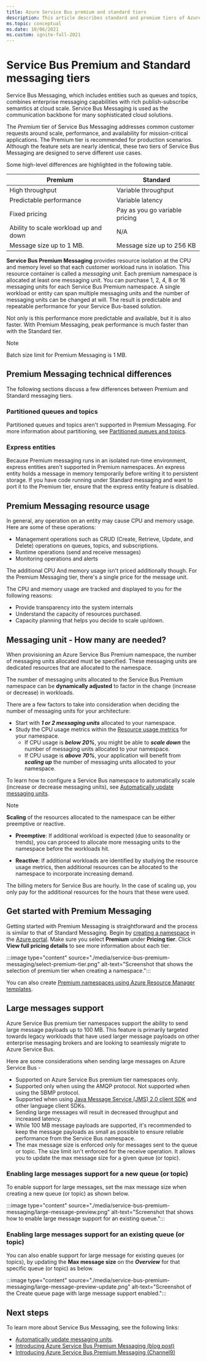 ```yaml
---
title: Azure Service Bus premium and standard tiers
description: This article describes standard and premium tiers of Azure Service Bus. Compares these tiers and provides technical differences.
ms.topic: conceptual
ms.date: 10/06/2021
ms.custom: ignite-fall-2021
---
```


# Service Bus Premium and Standard messaging tiers

Service Bus Messaging, which includes entities such as queues and topics, combines enterprise messaging capabilities with rich publish-subscribe semantics at cloud scale. Service Bus Messaging is used as the communication backbone for many sophisticated cloud solutions.

The *Premium* tier of Service Bus Messaging addresses common customer requests around scale, performance, and availability for mission-critical applications. The Premium tier is recommended for production scenarios. Although the feature sets are nearly identical, these two tiers of Service Bus Messaging are designed to serve different use cases.

Some high-level differences are highlighted in the following table.

| Premium | Standard |
| --- | --- |
| High throughput |Variable throughput |
| Predictable performance |Variable latency |
| Fixed pricing |Pay as you go variable pricing |
| Ability to scale workload up and down |N/A |
| Message size up to 1 MB. |Message size up to 256 KB |

**Service Bus Premium Messaging** provides resource isolation at the CPU and memory level so that each customer workload runs in isolation. This resource container is called a *messaging unit*. Each premium namespace is allocated at least one messaging unit. You can purchase 1, 2, 4, 8 or 16 messaging units for each Service Bus Premium namespace. A single workload or entity can span multiple messaging units and the number of messaging units can be changed at will. The result is predictable and repeatable performance for your Service Bus-based solution.

Not only is this performance more predictable and available, but it is also faster. With Premium Messaging, peak performance is much faster than with the Standard tier.

> [!NOTE]
> Batch size limit for Premium Messaging is 1 MB.

## Premium Messaging technical differences

The following sections discuss a few differences between Premium and Standard messaging tiers.

### Partitioned queues and topics

Partitioned queues and topics aren't supported in Premium Messaging. For more information about partitioning, see [Partitioned queues and topics](service-bus-partitioning.md).

### Express entities

Because Premium messaging runs in an isolated run-time environment, express entities aren't supported in Premium namespaces. An express entity holds a message in memory temporarily before writing it to persistent storage. If you have code running under Standard messaging and want to port it to the Premium tier, ensure that the express entity feature is disabled.

## Premium Messaging resource usage
In general, any operation on an entity may cause CPU and memory usage. Here are some of these operations: 

- Management operations such as CRUD (Create, Retrieve, Update, and Delete) operations on queues, topics, and subscriptions.
- Runtime operations (send and receive messages)
- Monitoring operations and alerts

The additional CPU And memory usage isn't priced additionally though. For the Premium Messaging tier, there's a single price for the message unit.

The CPU and memory usage are tracked and displayed to you for the following reasons: 

- Provide transparency into the system internals
- Understand the capacity of resources purchased.
- Capacity planning that helps you decide to scale up/down.

## Messaging unit - How many are needed?

When provisioning an Azure Service Bus Premium namespace, the number of messaging units allocated must be specified. These messaging units are dedicated resources that are allocated to the namespace.

The number of messaging units allocated to the Service Bus Premium namespace can be **dynamically adjusted** to factor in the change (increase or decrease) in workloads.

There are a few factors to take into consideration when deciding the number of messaging units for your architecture:

- Start with ***1 or 2 messaging units*** allocated to your namespace.
- Study the CPU usage metrics within the [Resource usage metrics](monitor-service-bus-reference.md#resource-usage-metrics) for your namespace.
    - If CPU usage is ***below 20%***, you might be able to ***scale down*** the number of messaging units allocated to your namespace.
    - If CPU usage is ***above 70%***, your application will benefit from ***scaling up*** the number of messaging units allocated to your namespace.

To learn how to configure a Service Bus namespace to automatically scale (increase or decrease messaging units), see [Automatically update messaging units](automate-update-messaging-units.md).

> [!NOTE]
> **Scaling** of the resources allocated to the namespace can be either preemptive or reactive.
>
>  * **Preemptive**: If additional workload is expected (due to seasonality or trends), you can proceed to allocate more messaging units to the namespace before the workloads hit.
>
>  * **Reactive**: If additional workloads are identified by studying the resource usage metrics, then additional resources can be allocated to the namespace to incorporate increasing demand.
>
> The billing meters for Service Bus are hourly. In the case of scaling up, you only pay for the additional resources for the hours that these were used.
>

## Get started with Premium Messaging

Getting started with Premium Messaging is straightforward and the process is similar to that of Standard Messaging. Begin by [creating a namespace](service-bus-create-namespace-portal.md) in the [Azure portal](https://portal.azure.com). Make sure you select **Premium** under **Pricing tier**. Click **View full pricing details** to see more information about each tier.

:::image type="content" source="./media/service-bus-premium-messaging/select-premium-tier.png" alt-text="Screenshot that shows the selection of premium tier when creating a namespace.":::

You can also create [Premium namespaces using Azure Resource Manager templates](https://azure.microsoft.com/resources/templates/servicebus-pn-ar/).

## Large messages support
Azure Service Bus premium tier namespaces support the ability to send large message payloads up to 100 MB. This feature is primarily targeted towards legacy workloads that have used larger message payloads on other enterprise messaging brokers and are looking to seamlessly migrate to Azure Service Bus.

Here are some considerations when sending large messages on Azure Service Bus -
   * Supported on Azure Service Bus premium tier namespaces only.
   * Supported only when using the AMQP protocol. Not supported when using the SBMP protocol.
   * Supported when using [Java Message Service (JMS) 2.0 client SDK](how-to-use-java-message-service-20.md) and other language client SDKs.
   * Sending large messages will result in decreased throughput and increased latency.
   * While 100 MB message payloads are supported, it's recommended to keep the message payloads as small as possible to ensure reliable performance from the Service Bus namespace.
   * The max message size is enforced only for messages sent to the queue or topic. The size limit isn't enforced for the receive operation. It allows you to update the max message size for a given queue (or topic).

### Enabling large messages support for a new queue (or topic)

To enable support for large messages, set the max message size when creating a new queue (or topic) as shown below. 

:::image type="content" source="./media/service-bus-premium-messaging/large-message-preview.png" alt-text="Screenshot that shows how to enable large message support for an existing queue.":::

### Enabling large messages support for an existing queue (or topic)

You can also enable support for large message for existing queues (or topics), by updating the **Max message size** on the ***Overview*** for that specific queue (or topic) as below.

:::image type="content" source="./media/service-bus-premium-messaging/large-message-preview-update.png" alt-text="Screenshot of the Create queue page with large message support enabled.":::

## Next steps

To learn more about Service Bus Messaging, see the following links:

- [Automatically update messaging units](automate-update-messaging-units.md).
- [Introducing Azure Service Bus Premium Messaging (blog post)](https://azure.microsoft.com/blog/introducing-azure-service-bus-premium-messaging/)
- [Introducing Azure Service Bus Premium Messaging (Channel9)](https://channel9.msdn.com/Blogs/Subscribe/Introducing-Azure-Service-Bus-Premium-Messaging)
